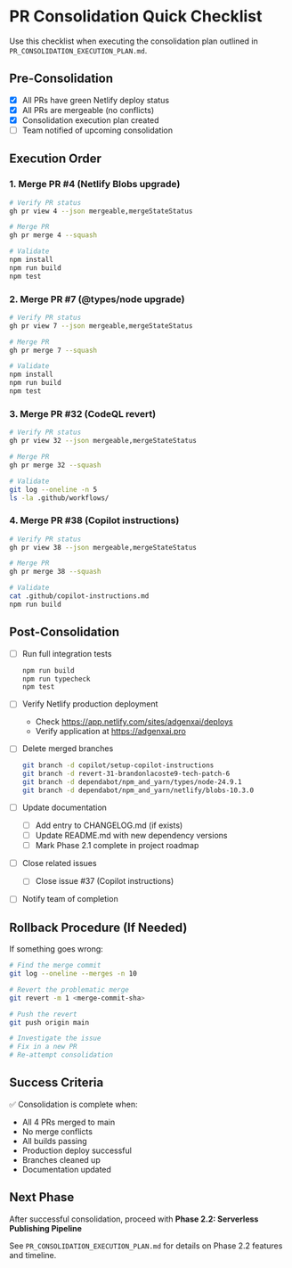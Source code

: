 # PR Consolidation Quick Checklist

Use this checklist when executing the consolidation plan outlined in `PR_CONSOLIDATION_EXECUTION_PLAN.md`.

## Pre-Consolidation

- [x] All PRs have green Netlify deploy status
- [x] All PRs are mergeable (no conflicts)
- [x] Consolidation execution plan created
- [ ] Team notified of upcoming consolidation

## Execution Order

### 1. Merge PR #4 (Netlify Blobs upgrade)
```bash
# Verify PR status
gh pr view 4 --json mergeable,mergeStateStatus

# Merge PR
gh pr merge 4 --squash

# Validate
npm install
npm run build
npm test
```

### 2. Merge PR #7 (@types/node upgrade)
```bash
# Verify PR status
gh pr view 7 --json mergeable,mergeStateStatus

# Merge PR
gh pr merge 7 --squash

# Validate
npm install
npm run build
npm test
```

### 3. Merge PR #32 (CodeQL revert)
```bash
# Verify PR status
gh pr view 32 --json mergeable,mergeStateStatus

# Merge PR
gh pr merge 32 --squash

# Validate
git log --oneline -n 5
ls -la .github/workflows/
```

### 4. Merge PR #38 (Copilot instructions)
```bash
# Verify PR status
gh pr view 38 --json mergeable,mergeStateStatus

# Merge PR
gh pr merge 38 --squash

# Validate
cat .github/copilot-instructions.md
npm run build
```

## Post-Consolidation

- [ ] Run full integration tests
  ```bash
  npm run build
  npm run typecheck
  npm test
  ```

- [ ] Verify Netlify production deployment
  - Check https://app.netlify.com/sites/adgenxai/deploys
  - Verify application at https://adgenxai.pro

- [ ] Delete merged branches
  ```bash
  git branch -d copilot/setup-copilot-instructions
  git branch -d revert-31-brandonlacoste9-tech-patch-6
  git branch -d dependabot/npm_and_yarn/types/node-24.9.1
  git branch -d dependabot/npm_and_yarn/netlify/blobs-10.3.0
  ```

- [ ] Update documentation
  - [ ] Add entry to CHANGELOG.md (if exists)
  - [ ] Update README.md with new dependency versions
  - [ ] Mark Phase 2.1 complete in project roadmap

- [ ] Close related issues
  - [ ] Close issue #37 (Copilot instructions)

- [ ] Notify team of completion

## Rollback Procedure (If Needed)

If something goes wrong:

```bash
# Find the merge commit
git log --oneline --merges -n 10

# Revert the problematic merge
git revert -m 1 <merge-commit-sha>

# Push the revert
git push origin main

# Investigate the issue
# Fix in a new PR
# Re-attempt consolidation
```

## Success Criteria

✅ Consolidation is complete when:
- All 4 PRs merged to main
- No merge conflicts
- All builds passing
- Production deploy successful
- Branches cleaned up
- Documentation updated

## Next Phase

After successful consolidation, proceed with **Phase 2.2: Serverless Publishing Pipeline**

See `PR_CONSOLIDATION_EXECUTION_PLAN.md` for details on Phase 2.2 features and timeline.

